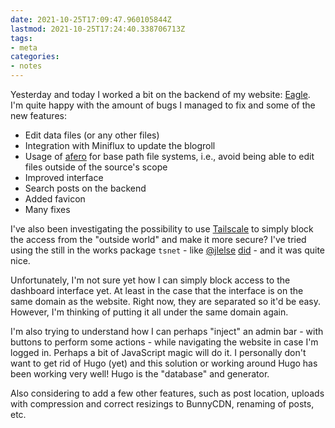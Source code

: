 ```yaml
---
date: 2021-10-25T17:09:47.960105844Z
lastmod: 2021-10-25T17:24:40.338706713Z
tags:
- meta
categories:
- notes
---
```


Yesterday and today I worked a bit on the backend of my website: [Eagle](https://github.com/hacdias/eagle). I'm quite happy with the amount of bugs I managed to fix and some of the new features:

- Edit data files (or any other files)
- Integration with Miniflux to update the blogroll
- Usage of [afero](https://github.com/spf13/afero) for base path file systems, i.e., avoid being able to edit files outside of the source's scope
- Improved interface
- Search posts on the backend
- Added favicon
- Many fixes

I've also been investigating the possibility to use [Tailscale](https://tailscale.com/) to simply block the access from the "outside world" and make it more secure? I've tried using the still in the works package `tsnet` - like [@jlelse](https://jlelse.blog/) [did](https://git.jlel.se/jlelse/GoBlog/src/branch/master/tailscale.go) - and it was quite nice. 

Unfortunately, I'm not sure yet how I can simply block access to the dashboard interface yet. At least in the case that the interface is on the same domain as the website. Right now, they are separated so it'd be easy. However, I'm thinking of putting it all under the same domain again.

I'm also trying to understand how I can perhaps "inject" an admin bar - with buttons to perform some actions - while navigating the website in case I'm logged in. Perhaps a bit of JavaScript magic will do it. I personally don't want to get rid of Hugo (yet) and this solution or working around Hugo has been working very well! Hugo is the "database" and generator.

Also considering to add a few other features, such as post location, uploads with compression and correct resizings to BunnyCDN, renaming of posts, etc.
